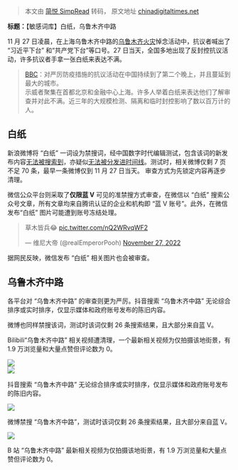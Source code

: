 > 本文由 [简悦 SimpRead](http://ksria.com/simpread/) 转码， 原文地址 [chinadigitaltimes.net](https://chinadigitaltimes.net/chinese/690241.html)



**标题：**【敏感词库】白纸，乌鲁木齐中路  


11 月 27 日凌晨，在上海乌鲁木齐中路的[乌鲁木齐火灾](https://chinadigitaltimes.net/chinese/tag/%e4%b9%8c%e9%b2%81%e6%9c%a8%e9%bd%90%e7%81%ab%e7%81%be)悼念活动中，抗议者喊出了 “习近平下台” 和“共产党下台”等口号。27 日当天，全国多地出现了反封控抗议活动，许多抗议者手拿一张白纸来表达不满。

> [BBC](https://www.bbc.com/news/world-asia-63771109)：对严厉防疫措施的抗议活动在中国持续到了第二个晚上，并且蔓延到最大的城市。  
> 示威者聚集在首都北京和金融中心上海。许多人举着白纸来表达他们了解审查并对此不满。近三年的大规模检测、隔离和临时封控影响了数以百万计的人。

白纸
--

新浪微博将 “白纸” 一词设为禁搜词，经中国数字时代编辑测试，包含该词的新发布内容[无法被搜索到](https://chinadigitaltimes.net/space/%E9%9A%90)，亦疑似[无法被分发进时间线](https://chinadigitaltimes.net/space/%E6%AD%A2)。测试时，相关微博仅剩 7 页不足 70 条，最早一条微博仅到 11 月 27 日当天。 审查方式为先锁定内容再逐步清理。

微信公众平台则采取了**仅限蓝 V** 可见的准禁搜方式审查，在微信以 “白纸” 搜索公众号文章，所有文章均来自腾讯认证的企业和机构即 “蓝 V 账号”。此外，在微信发布“白纸” 图片可能遭到账号冻结处理。

> 草木皆兵😂 [pic.twitter.com/nQ2WRvqWF2](https://t.co/nQ2WRvqWF2)
> 
> — 维尼大帝 (@realEmperorPooh) [November 27, 2022](https://twitter.com/realEmperorPooh/status/1596972446208634880?ref_src=twsrc%5Etfw)

据网民反映，微信发布 “白纸” 相关图片也会被审查。

乌鲁木齐中路
------

各平台对 “乌鲁木齐中路” 的审查则更为严厉。抖音搜索 “乌鲁木齐中路” 无论综合排序或实时排序，仅显示媒体和政府账号发布的陈旧内容。

微博也同样禁搜该词，测试时该词仅剩 26 条搜索结果，且大部分来自蓝 V。

Bilibili“乌鲁木齐中路” 相关视频遭清理，一个最新相关视频为仅拍摄该地街景，有 1.9 万浏览量和大量点赞但评论数为 0。

![](https://chinadigitaltimes.net/chinese/files/2022/11/%E5%B1%8F%E5%B9%95%E6%88%AA%E5%9B%BE-2022-11-27-124828.png)  
![](https://chinadigitaltimes.net/chinese/files/2022/11/%E5%B1%8F%E5%B9%95%E6%88%AA%E5%9B%BE-2022-11-27-124838.png)

抖音搜索 “乌鲁木齐中路” 无论综合排序或实时排序，仅显示媒体和政府账号发布的陈旧内容。

![](https://chinadigitaltimes.net/chinese/files/2022/11/2022-11-27.png)

微博禁搜 “乌鲁木齐中路”，测试时该词仅剩 26 条搜索结果，且大部分来自蓝 V。

![](https://chinadigitaltimes.net/chinese/files/2022/11/%E5%B1%8F%E5%B9%95%E6%88%AA%E5%9B%BE-2022-11-27-132506.png)

B 站 “乌鲁木齐中路” 最新相关视频为仅拍摄该地街景，有 1.9 万浏览量和大量点赞但评论数为 0。